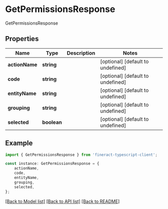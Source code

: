 # GetPermissionsResponse

GetPermissionsResponse

## Properties

Name | Type | Description | Notes
------------ | ------------- | ------------- | -------------
**actionName** | **string** |  | [optional] [default to undefined]
**code** | **string** |  | [optional] [default to undefined]
**entityName** | **string** |  | [optional] [default to undefined]
**grouping** | **string** |  | [optional] [default to undefined]
**selected** | **boolean** |  | [optional] [default to undefined]

## Example

```typescript
import { GetPermissionsResponse } from 'fineract-typescript-client';

const instance: GetPermissionsResponse = {
    actionName,
    code,
    entityName,
    grouping,
    selected,
};
```

[[Back to Model list]](../README.md#documentation-for-models) [[Back to API list]](../README.md#documentation-for-api-endpoints) [[Back to README]](../README.md)
